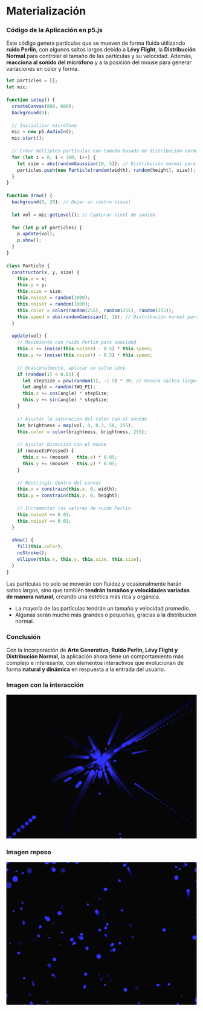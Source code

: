 # Materialización
### **Código de la Aplicación en p5.js**

Este código genera partículas que se mueven de forma fluida utilizando **ruido Perlin**, con algunos saltos largos debido a **Lévy Flight**, la **Distribución Normal** para controlar el tamaño de las partículas y su velocidad. Además, **reacciona al sonido del micrófono** y a la posición del mouse para generar variaciones en color y forma.

```js
let particles = [];
let mic;

function setup() {
  createCanvas(800, 600);
  background(0);
  
  // Inicializar micrófono
  mic = new p5.AudioIn();
  mic.start();

  // Crear múltiples partículas con tamaño basado en distribución normal
  for (let i = 0; i < 100; i++) {
    let size = abs(randomGaussian(10, 5)); // Distribución normal para el tamaño
    particles.push(new Particle(random(width), random(height), size));
  }
}

function draw() {
  background(0, 20); // Dejar un rastro visual

  let vol = mic.getLevel(); // Capturar nivel de sonido

  for (let p of particles) {
    p.update(vol);
    p.show();
  }
}

class Particle {
  constructor(x, y, size) {
    this.x = x;
    this.y = y;
    this.size = size;
    this.noiseX = random(1000);
    this.noiseY = random(1000);
    this.color = color(random(255), random(255), random(255));
    this.speed = abs(randomGaussian(2, 1)); // Distribución normal para la velocidad
  }

  update(vol) {
    // Movimiento con ruido Perlin para suavidad
    this.x += (noise(this.noiseX) - 0.5) * this.speed;
    this.y += (noise(this.noiseY) - 0.5) * this.speed;

    // Ocasionalmente, aplicar un salto Lévy
    if (random(1) < 0.02) {
      let stepSize = pow(random(1), -1.5) * 30; // Genera saltos largos
      let angle = random(TWO_PI);
      this.x += cos(angle) * stepSize;
      this.y += sin(angle) * stepSize;
    }

    // Ajustar la saturación del color con el sonido
    let brightness = map(vol, 0, 0.3, 50, 255);
    this.color = color(brightness, brightness, 255);

    // Ajustar dirección con el mouse
    if (mouseIsPressed) {
      this.x += (mouseX - this.x) * 0.05;
      this.y += (mouseY - this.y) * 0.05;
    }

    // Restringir dentro del canvas
    this.x = constrain(this.x, 0, width);
    this.y = constrain(this.y, 0, height);

    // Incrementar los valores de ruido Perlin
    this.noiseX += 0.01;
    this.noiseY += 0.01;
  }

  show() {
    fill(this.color);
    noStroke();
    ellipse(this.x, this.y, this.size, this.size);
  }
}

```

Las partículas no solo se moverán con fluidez y ocasionalmente harán saltos largos, sino que también **tendrán tamaños y velocidades variadas de manera natural**, creando una estética más rica y orgánica.

 - La mayoría de las partículas tendrán un tamaño y velocidad promedio.
- Algunas serán mucho más grandes o pequeñas, gracias a la distribución normal.


### **Conclusión**

Con la incorporación de **Arte Generativo, Ruido Perlin, Lévy Flight y Distribución Normal**, la aplicación ahora tiene un comportamiento más complejo e interesante, con elementos interactivos que evolucionan de forma **natural y dinámica** en respuesta a la entrada del usuario.

### Imagen con la interacción
![Resultado del codigo modificado](../../../../assets/Aplicacion1.png)
### Imagen reposo
![Resultado del codigo modificado](../../../../assets/Aplicacion2.png)
